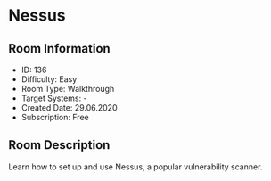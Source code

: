 ﻿# Nessus

## Room Information
- ID: 136
- Difficulty: Easy
- Room Type: Walkthrough
- Target Systems: -
- Created Date: 29.06.2020
- Subscription: Free

## Room Description
Learn how to set up and use Nessus, a popular vulnerability scanner.
